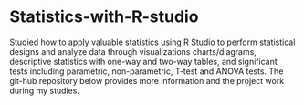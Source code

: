 # Statistics-with-R-studio
Studied how to apply valuable statistics using R Studio to perform statistical designs and analyze data through visualizations charts/diagrams, descriptive statistics with one-way and two-way tables, and significant tests including parametric, non-parametric, T-test and ANOVA tests. The git-hub repository below provides more information and the project work during my studies.
